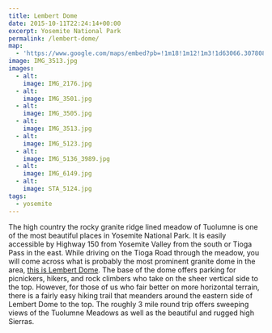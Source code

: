 ```yaml
---
title: Lembert Dome
date: 2015-10-11T22:24:14+00:00
excerpt: Yosemite National Park
permalink: /lembert-dome/
map:
  - 'https://www.google.com/maps/embed?pb=!1m18!1m12!1m3!1d63066.307808834084!2d-119.37351364133404!3d37.87617383980742!2m3!1f0!2f0!3f0!3m2!1i1024!2i768!4f13.1!3m3!1m2!1s0x809659e838aae6cf%3A0x19b775eea9573c2a!2sLembert+Dome!5e1!3m2!1sen!2sus!4v1488759117457'
image: IMG_3513.jpg
images:
  - alt: 
    image: IMG_2176.jpg
  - alt: 
    image: IMG_3501.jpg
  - alt: 
    image: IMG_3505.jpg
  - alt: 
    image: IMG_3513.jpg
  - alt: 
    image: IMG_5123.jpg
  - alt: 
    image: IMG_5136_3989.jpg
  - alt: 
    image: IMG_6149.jpg
  - alt: 
    image: STA_5124.jpg
tags:
  - yosemite
---
```

The high country the rocky granite ridge lined meadow of Tuolumne is one of the most beautiful places in Yosemite National Park. It is easily accessible by Highway 150 from Yosemite Valley from the south or Tioga Pass in the east. While driving on the Tioga Road through the meadow, you will come across what is probably the most prominent granite dome in the area, <a href="http://www.nps.gov/yose/planyourvisit/tmhikes.htm">this is Lembert Dome</a>. The base of the dome offers parking for picnickers, hikers, and rock climbers who take on the sheer vertical side to the top. However, for those of us who fair better on more horizontal terrain, there is a fairly easy hiking trail that meanders around the eastern side of Lembert Dome to the top. The roughly 3 mile round trip offers sweeping views of the Tuolumne Meadows as well as the beautiful and rugged high Sierras.

